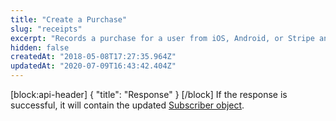 ```yaml
---
title: "Create a Purchase"
slug: "receipts"
excerpt: "Records a purchase for a user from iOS, Android, or Stripe and will create a user if they don't already exist."
hidden: false
createdAt: "2018-05-08T17:27:35.964Z"
updatedAt: "2020-07-09T16:43:42.404Z"
---
```

[block:api-header]
{
  "title": "Response"
}
[/block]
If the response is successful, it will contain the updated [Subscriber object](https://docs.revenuecat.com/reference#section-the-subscriber-object-).